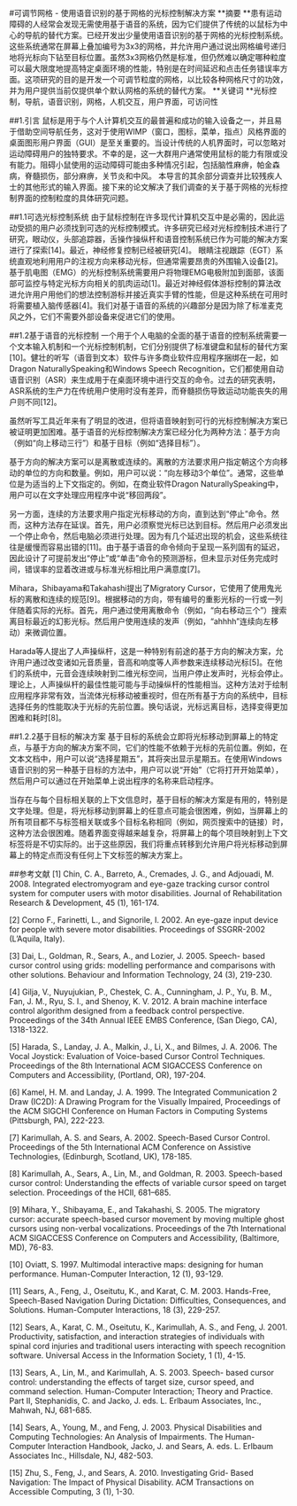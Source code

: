 #可调节网格 - 使用语音识别的基于网格的光标控制解决方案
**摘要    **患有运动障碍的人经常会发现无需使用基于语音的系统，因为它们提供了传统的以鼠标为中心的导航的替代方案。已经开发出少量使用语音识别的基于网格的光标控制系统。这些系统通常在屏幕上叠加编号为3x3的网格，并允许用户通过说出网格编号递归地将光标向下钻至目标位置。虽然3x3网格仍然是标准，但仍然难以确定哪种粒度可以最大限度地提高特定桌面环境的性能，特别是在时间延迟和点击任务错误率方面。这项研究的目的是开发一个可调节粒度的网格，以比较各种网格尺寸的功效，并为用户提供当前仅提供单个默认网格的系统的替代方案。
**关键词    **光标控制，导航，语音识别，网格，人机交互，用户界面，可访问性

##1.引言
鼠标是用于与个人计算机交互的最普遍和成功的输入设备之一，并且易于借助空间导航任务，这对于使用WIMP（窗口，图标，菜单，指点）风格界面的桌面图形用户界面（GUI）是至关重要的。当设计传统的人机界面时，可以忽略对运动障碍用户的独特要求。不幸的是，这一大群用户通常使用鼠标的能力有限或没有能力。阻碍小鼠使用的运动障碍可能由多种情况引起，包括脑性麻痹，帕金森病，脊髓损伤，部分麻痹，关节炎和中风。
本导言的其余部分调查并比较残疾人士的其他形式的输入界面。接下来的论文解决了我们调查的关于基于网格的光标控制界面的控制粒度的具体研究问题。

##1.1可选光标控制系统
由于鼠标控制在许多现代计算机交互中是必需的，因此运动受损的用户必须找到可选的光标控制模式。许多研究已经对光标控制技术进行了研究，眼动仪，头部追踪器，舌操作操纵杆和语音控制系统已作为可能的解决方案进行了探索[14]。最近，神经修复控制已经被研究[4]。
眼睛注视跟踪（EGT）系统直观地利用用户的注视方向来移动光标，但通常需要昂贵的外围输入设备[2]。基于肌电图（EMG）的光标控制系统需要用户将物理EMG电极附加到面部，该面部可监控与特定光标方向相关的肌肉运动[1]。最近对神经假体游标控制的算法改进允许用户用他们的想法控制游标并接近真实手臂的性能，但是这种系统在可用时将需要植入脑传感器[4]。我们对基于语音的系统的兴趣部分是因为除了标准麦克风之外，它们不需要外部设备来促进它们的使用。

##1.2基于语音的光标控制
一个用于个人电脑的全面的基于语音的控制系统需要一个文本输入机制和一个光标控制机制，它们分别提供了标准键盘和鼠标的替代方案[10]。健壮的听写（语音到文本）软件与许多商业软件应用程序捆绑在一起，如Dragon NaturallySpeaking和Windows Speech Recognition，它们都使用自动语音识别（ASR）来生成用于在桌面环境中进行交互的命令。过去的研究表明，ASR系统的生产力在传统用户使用时没有差异，而脊髓损伤导致运动功能丧失的用户则不同[12]。

虽然听写工具近年来有了明显的改进，但将语音映射到可行的光标控制解决方案已被证明更加困难。基于语音的光标控制解决方案已经分化为两种方法：基于方向（例如“向上移动三行”）和基于目标（例如“选择目标”）。

基于方向的解决方案可以是离散或连续的。离散的方法要求用户指定朝这个方向移动的单位的方向和数量。例如，用户可以说：“向左移动3个单位”。通常，这些单位是为适当的上下文指定的。例如，在商业软件Dragon NaturallySpeaking中，用户可以在文字处理应用程序中说“移回两段”。

另一方面，连续的方法要求用户指定光标移动的方向，直到达到“停止”命令。然而，这种方法存在延误。首先，用户必须察觉光标已达到目标。然后用户必须发出一个停止命令，然后电脑必须进行处理。因为有几个延迟出现的机会，这些系统往往是缓慢而容易出错的[11]。由于基于语音的命令倾向于呈现一系列固有的延迟，因此设计了可提前发出“停止”或“单击”命令的预测游标，但未显示对任务完成时间，错误率的显着改进或与标准光标相比用户满意度[7]。

Mihara，Shibayama和Takahashi提出了Migratory Cursor，它使用了使用鬼光标的离散和连续的规范[9]。根据移动的方向，带有编号的重影光标的一行或一列伴随着实际的光标。首先，用户通过使用离散命令（例如，“向右移动三个”）搜索离目标最近的幻影光标。然后用户使用连续的发声（例如，“ahhhh”连续向左移动）来微调位置。

Harada等人提出了人声操纵杆，这是一种特别有前途的基于方向的解决方案，允许用户通过改变诸如元音质量，音高和响度等人声参数来连续移动光标[5]。在他们的系统中，元音会连续映射到二维光标空间，当用户停止发声时，光标会停止。理论上，人声操纵杆的最佳性能可能与手动操纵杆的性能相当。这种方法对于绘制应用程序非常有效，当流体光标移动被重视时，但在所有基于方向的系统中，目标选择任务的性能取决于光标的先前位置。换句话说，光标远离目标，选择变得更加困难和耗时[8]。

##1.2.2基于目标的解决方案
基于目标的系统会立即将光标移动到屏幕上的特定点，与基于方向的解决方案不同，它们的性能不依赖于光标的先前位置。例如，在文本文档中，用户可以说“选择星期五”，其将突出显示星期五。在使用Windows语音识别的另一种基于目标的方法中，用户可以说“开始”（它将打开开始菜单），然后用户可以通过在开始菜单上说出程序的名称来启动程序。

当存在与每个目标相关联的上下文信息时，基于目标的解决方案是有用的，特别是文字处理。但是，将光标移动到屏幕上的任意点可能会很困难，例如，当屏幕上的所有项目都不与标签相关联或多个目标名称相同（例如，网页搜索中的链接）时，这种方法会很困难。随着界面变得越来越复杂，将屏幕上的每个项目映射到上下文标签将是不切实际的。出于这些原因，我们将重点转移到允许用户将光标移动到屏幕上的特定点而没有任何上下文标签的解决方案上。

##参考文献
[1] Chin, C. A., Barreto, A., Cremades, J. G., and Adjouadi, M. 2008. Integrated electromyogram and eye-gaze tracking cursor control system for computer users with motor disabilities. Journal of Rehabilitation Research & Development, 45 (1), 161-174.

[2] Corno F., Farinetti, L., and Signorile, I. 2002. An eye-gaze input device for people with severe motor disabilities. Proceedings of SSGRR-2002 (L’Aquila, Italy).

[3] Dai, L., Goldman, R., Sears, A., and Lozier, J. 2005. Speech- based cursor control using grids: modelling performance and comparisons with other solutions. Behaviour and Information Technology, 24 (3), 219-230.

[4] Gilja, V., Nuyujukian, P., Chestek, C. A., Cunningham, J. P., Yu, B. M., Fan, J. M., Ryu, S. I., and Shenoy, K. V. 2012. A brain machine interface control algorithm designed from a feedback control perspective. Proceedings of the 34th Annual IEEE EMBS Conference, (San Diego, CA), 1318-1322.

[5] Harada, S., Landay, J. A., Malkin, J., Li, X., and Bilmes, J. A. 2006. The Vocal Joystick: Evaluation of Voice-based Cursor Control Techniques. Proceedings of the 8th International ACM SIGACCESS Conference on Computers and Accessibility, (Portland, OR), 197-204.

[6] Kamel, H. M. and Landay, J. A. 1999. The Integrated Communication 2 Draw (IC2D): A Drawing Program for the Visually Impaired, Proceedings of the ACM SIGCHI Conference on Human Factors in Computing Systems(Pittsburgh, PA), 222-223.

[7] Karimullah, A. S. and Sears, A. 2002. Speech-Based Cursor Control. Proceedings of the 5th International ACM Conference on Assistive Technologies, (Edinburgh, Scotland, UK), 178-185.

[8] Karimullah, A., Sears, A., Lin, M., and Goldman, R. 2003. Speech-based cursor control: Understanding the effects of variable cursor speed on target selection. Proceedings of the HCII, 681–685.

[9] Mihara, Y., Shibayama, E., and Takahashi, S. 2005. The migratory cursor: accurate speech-based cursor movement by moving multiple ghost cursors using non-verbal vocalizations. Proceedings of the 7th International ACM SIGACCESS Conference on Computers and Accessibility, (Baltimore, MD), 76-83.

[10] Oviatt, S. 1997. Multimodal interactive maps: designing for human performance. Human-Computer Interaction, 12 (1), 93-129.

[11] Sears, A., Feng, J., Oseitutu, K., and Karat, C. M. 2003. Hands-Free, Speech-Based Navigation During Dictation: Difficulties, Consequences, and Solutions. Human-Computer Interactions, 18 (3), 229-257.

[12] Sears, A., Karat, C. M., Oseitutu, K., Karimullah, A. S., and Feng, J. 2001. Productivity, satisfaction, and interaction strategies of individuals with spinal cord injuries and traditional users interacting with speech recognition software. Universal Access in the Information Society, 1 (1), 4-15.

[13] Sears, A., Lin, M., and Karimullah, A. S. 2003. Speech- based cursor control: understanding the effects of target size, cursor speed, and command selection. Human-Computer Interaction; Theory and Practice. Part II, Stephanidis, C. and Jacko, J. eds. L. Erlbaum Associates, Inc., Mahwah, NJ, 681-685.

[14] Sears, A., Young, M., and Feng, J. 2003. Physical Disabilities and Computing Technologies: An Analysis of Impairments. The Human-Computer Interaction Handbook, Jacko, J. and Sears, A. eds. L. Erlbaum Associates Inc., Hillsdale, NJ, 482-503.

[15] Zhu, S., Feng, J., and Sears, A. 2010. Investigating Grid- Based Navigation: The Impact of Physical Disability. ACM Transactions on Accessible Computing, 3 (1), 1-30.